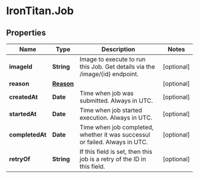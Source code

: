 # IronTitan.Job

## Properties
Name | Type | Description | Notes
------------ | ------------- | ------------- | -------------
**imageId** | **String** | Image to execute to run this Job. Get details via the /image/{id} endpoint. | [optional] 
**reason** | [**Reason**](Reason.md) |  | [optional] 
**createdAt** | **Date** | Time when job was submitted. Always in UTC. | [optional] 
**startedAt** | **Date** | Time when job started execution. Always in UTC. | [optional] 
**completedAt** | **Date** | Time when job completed, whether it was successul or failed. Always in UTC. | [optional] 
**retryOf** | **String** | If this field is set, then this job is a retry of the ID in this field. | [optional] 


